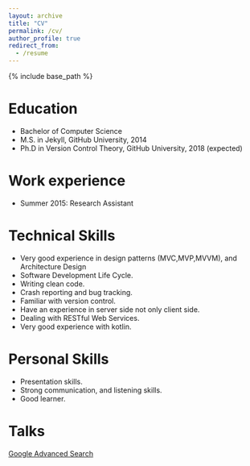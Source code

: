 ```yaml
---
layout: archive
title: "CV"
permalink: /cv/
author_profile: true
redirect_from:
  - /resume
---
```


{% include base_path %}

Education
======
* Bachelor of Computer Science
* M.S. in Jekyll, GitHub University, 2014
* Ph.D in Version Control Theory, GitHub University, 2018 (expected)

Work experience
======
* Summer 2015: Research Assistant
 
  
  
Technical Skills
======
* Very good experience in design patterns (MVC,MVP,MVVM), and Architecture Design
* Software Development Life Cycle.
* Writing clean code.
* Crash reporting and bug tracking.
* Familiar with version control.
* Have an experience in server side not only client side.
* Dealing with RESTful Web Services.
* Very good experience with kotlin.

Personal Skills
======
* Presentation skills. 
* Strong communication, and listening skills.
* Good learner.


Talks
======
 [Google Advanced Search](https://www.youtube.com/watch?v=rBs8_0PDFA0&list=PLwS6T18kCTTXHKYfHMW_OiKY90RCnA1Va&index=6)
  
